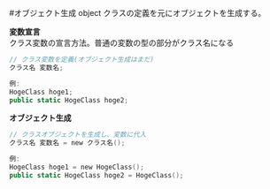 #オブジェクト生成 object
クラスの定義を元にオブジェクトを生成する。

**変数宣言**  
クラス変数の宣言方法。普通の変数の型の部分がクラス名になる

```swift
// クラス変数を定義(オブジェクト生成はまだ)
クラス名 変数名;

例:
HogeClass hoge1;
public static HogeClass hoge2;
```

**オブジェクト生成**

```swift
// クラスオブジェクトを生成し、変数に代入
クラス名 変数名 = new クラス名();  

例:
HogeClass hoge1 = new HogeClass();
public static HogeClass hoge2 = HogeClass();
```

